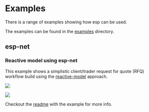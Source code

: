 # Examples 

There is a range of examples showing how esp can be used.

The examples can be found in the [examples](../../src/examples) directory.

## esp-net <a name="esp-net"></a>

### Reactive model using esp-net <a name="reactive-model"></a>

This example shows a simplistic client/trader request for quote (RFQ) workflow build using the [reactive-model](../modelling-approaches/reactive-domain-model.md#reactive-model) approach.

![](../images/client.png)

![](../images/trader.png)

Checkout the [readme](https://github.com/esp/esp-net/tree/master/examples/ReactiveModel) with the example for more info.
